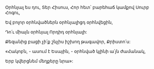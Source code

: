 Օրհնյալ ես դու, Տեր Հիսուս, Հոր հետ՝ բարեհաճ կամքով Սուրբ Հոգու,

Եվ բոլոր օրհնվածներն օրհնյալիցդ օրհնվեցին,

Դո՛ւ միայն օրհնյալ Որդիդ օրհնյալի:

Քեզանից բացի չի՛ք շնչիս իշխող թագավոր, Քրիստո՛ս:

«Հակոբն, - ասում է Եսային, - օրհնված կլինի ա՛յն ժամանակ,

Երբ կվերցնեմ մեղքերը նրա»: